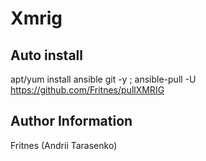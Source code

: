 Xmrig 
=========

Auto install
-----------------

apt/yum install ansible git -y ; ansible-pull -U https://github.com/Fritnes/pullXMRIG

Author Information
------------------

Fritnes (Andrii Tarasenko)
